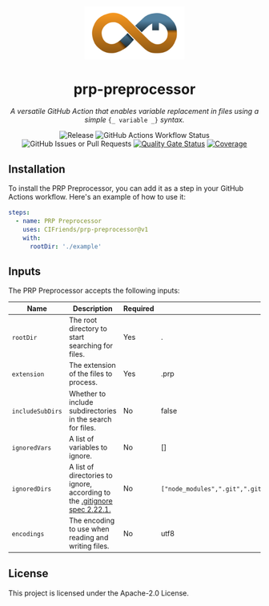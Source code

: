 <div align="center">
<a href="https://github.com/CIFriends">
    <img src="https://raw.githubusercontent.com/CIFriends/brandkit/main/no-bg/cifriends.svg" alt="Logo" width="200px">
</a>

 # prp-preprocessor
 
 _A versatile GitHub Action that enables variable replacement in files using a simple_ `{_ variable _}` _syntax._

![Release](https://img.shields.io/github/v/release/CIFriends/prp-preprocessor?include_prereleases&sort=semver&logo=github)
![GitHub Actions Workflow Status](https://img.shields.io/github/actions/workflow/status/cifriends/prp-preprocessor/ci.yml?logo=github)
![GitHub Issues or Pull Requests](https://img.shields.io/github/issues/cifriends/prp-preprocessor?logo=github)
[![Quality Gate Status](https://sonarcloud.io/api/project_badges/measure?project=CIFriends_prp-preprocessor&metric=alert_status)](https://sonarcloud.io/summary/new_code?id=CIFriends_prp-preprocessor)
[![Coverage](https://sonarcloud.io/api/project_badges/measure?project=CIFriends_prp-preprocessor&metric=coverage)](https://sonarcloud.io/summary/new_code?id=CIFriends_prp-preprocessor)
</div>

## Installation

To install the PRP Preprocessor, you can add it as a step in your GitHub Actions workflow.
Here's an example of how to
use it:

```yaml
steps:
  - name: PRP Preprocessor
    uses: CIFriends/prp-preprocessor@v1
    with:
      rootDir: './example'
```

## Inputs

The PRP Preprocessor accepts the following inputs:

| Name             | Description                                                                                                     | Required | Default                                                         |
|------------------|-----------------------------------------------------------------------------------------------------------------|----------|-----------------------------------------------------------------|
| `rootDir`        | The root directory to start searching for files.                                                                | Yes      | .                                                               |
| `extension`      | The extension of the files to process.                                                                          | Yes      | .prp                                                            |
| `includeSubDirs` | Whether to include subdirectories in the search for files.                                                      | No       | false                                                           |
| `ignoredVars`    | A list of variables to ignore.                                                                                  | No       | []                                                              |
| `ignoredDirs`    | A list of directories to ignore, according to the [.gitignore spec 2.22.1.](https://git-scm.com/docs/gitignore) | No       | `["node_modules",".git",".github","__tests__",".vscode",".idea"]` |
| `encodings`      | The encoding to use when reading and writing files.                                                             | No       | utf8                                                            |

## License

This project is licensed under the Apache-2.0 License.
